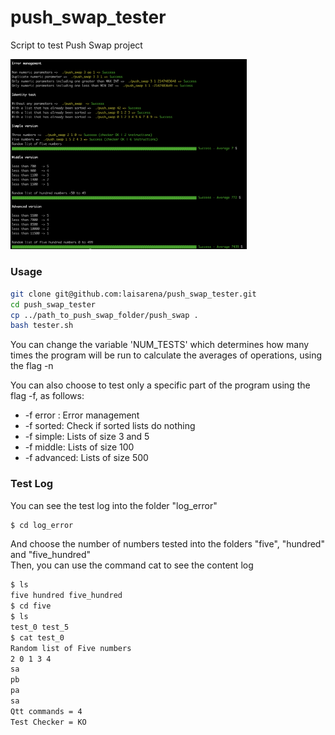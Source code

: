 # push_swap_tester
Script to test Push Swap project

<img src="screenshot.png" width="75%">

### Usage

```bash
git clone git@github.com:laisarena/push_swap_tester.git
cd push_swap_tester
cp ../path_to_push_swap_folder/push_swap .
bash tester.sh
```

You can change the variable 'NUM_TESTS' which determines how many times the program will be run to calculate the averages of operations, using the flag -n <NUMBER>

You can also choose to test only a specific part of the program using the flag -f, as follows:
* -f error : Error management
* -f sorted: Check if sorted lists do nothing
* -f simple: Lists of size 3 and 5
* -f middle: Lists of size 100
* -f advanced: Lists of size 500

### Test Log
You can see the test log into the folder "log_error"
```bash
$ cd log_error
```
And choose the number of numbers tested into the folders "five", "hundred" and "five_hundred"<br>
Then, you can use the command cat to see the content log
```bash
$ ls
five hundred five_hundred
$ cd five
$ ls
test_0 test_5
$ cat test_0
Random list of Five numbers
2 0 1 3 4
sa
pb
pa
sa
Qtt commands = 4
Test Checker = KO
```
